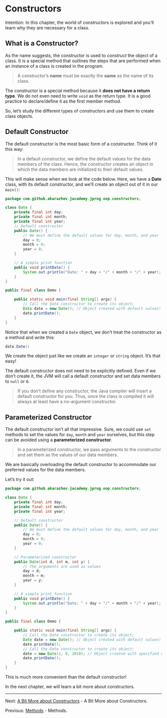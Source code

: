 # Constructors

Intention: In this chapter, the world of constructors is explored and you'll learn why they are necessary for a class.

## What is a Constructor?

As the name suggests, the constructor is used to <i>construct</i> the object of a class. It is a special method that 
outlines the steps that are performed when an instance of a class is created in the program.

> A constructor’s <b>name</b> must be exactly the <b>same</b> as the name of its class.

The constructor is a special method because it <b>does not have a return type</b>. We do not even need to write `void` 
as the return type. It is a good practice to declare/define it as the first member method.

So, let’s study the different types of constructors and use them to create class objects.

## Default Constructor

The default constructor is the most basic form of a constructor. Think of it this way:

> In a default constructor, we define the default values for the data members of the class. 
> Hence, the constructor creates an object in which the data members are initialized to their default values.

This will make sense when we look at the code below. Here, we have a <b>Date</b> class, with its default constructor, 
and we’ll create an object out of it in our `main()`:

```java
package com.github.akarazhev.jacademy.jprog.oop.constructors;

class Date {
    private final int day;
    private final int month;
    private final int year;
    // Default constructor
    public Date() {
        // We must define the default values for day, month, and year
        day = 0;
        month = 0;
        year = 0;
    }

    // A simple print function
    public void printDate() {
        System.out.println("Date: " + day + "/" + month + "/" + year);
    }
}

public final class Demo {

    public static void main(final String[] args) {
        // Call the Date constructor to create its object;
        Date date = new Date(); // Object created with default values!
        date.printDate();
    }
}
```

Notice that when we created a `Date` object, we don’t treat the constructor as a method and write this:

```java
date.Date()
```

We create the object just like we create an `integer` or `string` object. It’s that easy!

The default constructor does not need to be explicitly defined. Even if we don’t create it, the JVM will call 
a default constructor and set data members to `null` or `0`.

> If you don’t define any constructor, the Java compiler will insert a default constructor for you. 
> Thus, once the class is compiled it will always at least have a no-argument constructor.

## Parameterized Constructor

The default constructor isn’t all that impressive. Sure, we could use `set` methods to set the values for `day`, 
`month` and `year` ourselves, but this step can be avoided using a <b>parameterized constructor</b>.

> In a parameterized constructor, we pass arguments to the constructor and set them as the values of our data members.

We are basically overloading the default constructor to accommodate our preferred values for the data members.

Let’s try it out:

```java
package com.github.akarazhev.jacademy.jprog.oop.constructors;

class Date {
    private final int day;
    private final int month;
    private final int year;

    // Default constructor
    public Date() {
        // We must define the default values for day, month, and year
        day = 0;
        month = 0;
        year = 0;
    }

    // Parameterized constructor
    public Date(int d, int m, int y) {
        // The arguments are used as values
        day = d;
        month = m;
        year = y;
    }

    // A simple print function
    public void printDate() {
        System.out.println("Date: " + day + "/" + month + "/" + year);
    }
}

public final class Demo {

    public static void main(final String[] args) {
        // Call the Date constructor to create its object;
        Date date = new Date(); // Object created with default values!
        date.printDate();
        // Call the Date constructor to create its object;
        date = new Date(1, 8, 2018); // Object created with specified values! // Object created with default values!
        date.printDate();
    }
}
```

This is much more convenient than the default constructor!

In the next chapter, we will learn a bit more about constructors.

<hr>

Next: [A Bit More about Constructors](constructors-more.md "A Bit More about Constructors") - A Bit More about Constructors.

Previous: [Methods](methods.md "Methods") - Methods.